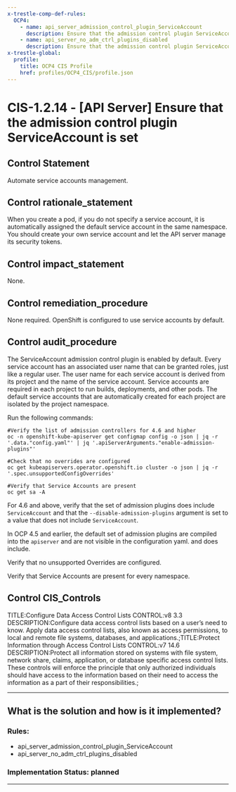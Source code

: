 ```yaml
---
x-trestle-comp-def-rules:
  OCP4:
    - name: api_server_admission_control_plugin_ServiceAccount
      description: Ensure that the admission control plugin ServiceAccount is set
    - name: api_server_no_adm_ctrl_plugins_disabled
      description: Ensure that the admission control plugin ServiceAccount is set
x-trestle-global:
  profile:
    title: OCP4 CIS Profile
    href: profiles/OCP4_CIS/profile.json
---
```


# CIS-1.2.14 - \[API Server\] Ensure that the admission control plugin ServiceAccount is set

## Control Statement

Automate service accounts management.

## Control rationale_statement

When you create a pod, if you do not specify a service account, it is automatically assigned the default service account in the same namespace. You should create your own service account and let the API server manage its security tokens.

## Control impact_statement

None.

## Control remediation_procedure

None required. OpenShift is configured to use service accounts by default.

## Control audit_procedure

The ServiceAccount admission control plugin is enabled by default. Every service account has an associated user name that can be granted roles, just like a regular user. The user name for each service account is derived from its project and the name of the service account. Service accounts are required in each project to run builds, deployments, and other pods. The default service accounts that are automatically created for each project are isolated by the project namespace.

Run the following commands:

```
#Verify the list of admission controllers for 4.6 and higher
oc -n openshift-kube-apiserver get configmap config -o json | jq -r '.data."config.yaml"' | jq '.apiServerArguments."enable-admission-plugins"'

#Check that no overrides are configured
oc get kubeapiservers.operator.openshift.io cluster -o json | jq -r '.spec.unsupportedConfigOverrides'

#Verify that Service Accounts are present
oc get sa -A
```

For 4.6 and above, verify that the set of admission plugins does include `ServiceAccount` and that the `--disable-admission-plugins` argument is set to a value that does not include `ServiceAccount`. 

In OCP 4.5 and earlier, the default set of admission plugins are compiled into the `apiserver` and are not visible in the configuration yaml. and does include.

Verify that no unsupported Overrides are configured.

Verify that Service Accounts are present for every namespace.

## Control CIS_Controls

TITLE:Configure Data Access Control Lists CONTROL:v8 3.3 DESCRIPTION:Configure data access control lists based on a user’s need to know. Apply data access control lists, also known as access permissions, to local and remote file systems, databases, and applications.;TITLE:Protect Information through Access Control Lists CONTROL:v7 14.6 DESCRIPTION:Protect all information stored on systems with file system, network share, claims, application, or database specific access control lists. These controls will enforce the principle that only authorized individuals should have access to the information based on their need to access the information as a part of their responsibilities.;

______________________________________________________________________

## What is the solution and how is it implemented?

<!-- For implementation status enter one of: implemented, partial, planned, alternative, not-applicable -->

<!-- Note that the list of rules under ### Rules: is read-only and changes will not be captured after assembly to JSON -->

<!-- Add control implementation description here for control: CIS-1.2.14 -->

### Rules:

  - api_server_admission_control_plugin_ServiceAccount
  - api_server_no_adm_ctrl_plugins_disabled

### Implementation Status: planned

______________________________________________________________________
